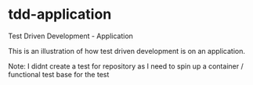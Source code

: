 # tdd-application
Test Driven Development - Application


This is an illustration of how test driven development is on an application.

Note: I didnt create a test for repository as I need to spin up a container / functional test base for the test
